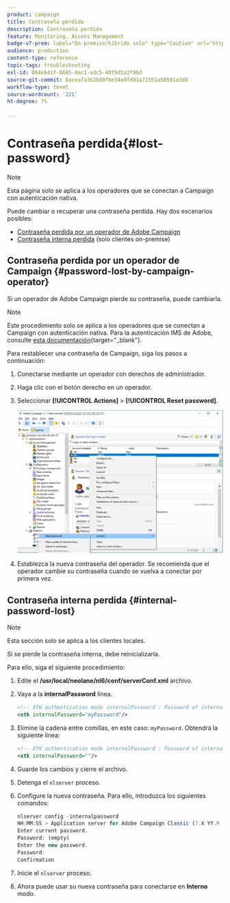 ```yaml
---
product: campaign
title: Contraseña perdida
description: Contraseña perdida
feature: Monitoring, Access Management
badge-v7-prem: label="On-premise/híbrido solo" type="Caution" url="https://experienceleague.adobe.com/docs/campaign-classic/using/installing-campaign-classic/architecture-and-hosting-models/hosting-models-lp/hosting-models.html?lang=es" tooltip="Se aplica solo a implementaciones On-premise e híbridas"
audience: production
content-type: reference
topic-tags: troubleshooting
exl-id: 064eb41f-6685-4ac1-adc5-40f9d5a2f96d
source-git-commit: 8aceafa362b80f6e34edfd91a71551a58501a3d0
workflow-type: tm+mt
source-wordcount: '221'
ht-degree: 7%

---
```


# Contraseña perdida{#lost-password}

>[!NOTE]
>
>Esta página solo se aplica a los operadores que se conectan a Campaign con autenticación nativa.

Puede cambiar o recuperar una contraseña perdida.
Hay dos escenarios posibles:

* [Contraseña perdida por un operador de Adobe Campaign](#password-lost-by-campaign-operator)
* [Contraseña interna perdida](#internal-password-lost) (solo clientes on-premise)

## Contraseña perdida por un operador de Campaign {#password-lost-by-campaign-operator}

Si un operador de Adobe Campaign pierde su contraseña, puede cambiarla.

>[!NOTE]
>
>Este procedimiento solo se aplica a los operadores que se conectan a Campaign con autenticación nativa. Para la autenticación IMS de Adobe, consulte [esta documentación](https://helpx.adobe.com/ie/manage-account/using/change-or-reset-password.html){target="_blank"}.

Para restablecer una contraseña de Campaign, siga los pasos a continuación:

1. Conectarse mediante un operador con derechos de administrador.
1. Haga clic con el botón derecho en un operador.
1. Seleccionar **[!UICONTROL Actions]** > **[!UICONTROL Reset password]**.

   ![](assets/operator-passwd.png)

1. Establezca la nueva contraseña del operador. Se recomienda que el operador cambie su contraseña cuando se vuelva a conectar por primera vez.

## Contraseña interna perdida {#internal-password-lost}

>[!NOTE]
>
>Esta sección solo se aplica a los clientes locales.

Si se pierde la contraseña interna, debe reinicializarla.

Para ello, siga el siguiente procedimiento:

1. Edite el **/usr/local/neolane/nl6/conf/serverConf.xml** archivo.

1. Vaya a la **internalPassword** línea.

   ```xml
   <!-- XTK authentication mode internalPassword : Password of internal account -->
   <xtk internalPassword="myPassword"/>
   ```

1. Elimine la cadena entre comillas, en este caso: `myPassword`. Obtendrá la siguiente línea:

   ```xml
   <!-- XTK authentication mode internalPassword : Password of internal account -->
   <xtk internalPassword=""/>
   ```

1. Guarde los cambios y cierre el archivo.

1. Detenga el `nlserver` proceso.

1. Configure la nueva contraseña. Para ello, introduzca los siguientes comandos:

   ```javascript
   nlserver config -internalpassword
   HH:MM:SS > Application server for Adobe Campaign Classic (7.X YY.R build XXX@SHA1) of DD/MM/YYYY
   Enter current password.
   Password: (empty)
   Enter the new password.
   Password: 
   Confirmation 
   ```

1. Inicie el `nlserver` proceso.

1. Ahora puede usar su nueva contraseña para conectarse en **Interno** modo.
